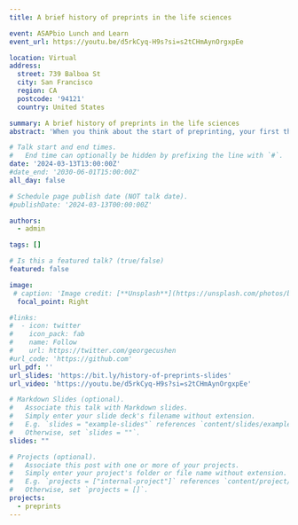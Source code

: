 ```yaml
---
title: A brief history of preprints in the life sciences

event: ASAPbio Lunch and Learn
event_url: https://youtu.be/d5rkCyq-H9s?si=s2tCHmAynOrgxpEe

location: Virtual
address:
  street: 739 Balboa St
  city: San Francisco
  region: CA
  postcode: '94121'
  country: United States

summary: A brief history of preprints in the life sciences
abstract: 'When you think about the start of preprinting, your first thought is likely to be arXiv and the 1990’s. However, the history of preprinting goes back much further. Join us for the next 30 minutes as we travel back to discover the history of preprints - with a focus on the life sciences.'

# Talk start and end times.
#   End time can optionally be hidden by prefixing the line with `#`.
date: '2024-03-13T13:00:00Z'
#date_end: '2030-06-01T15:00:00Z'
all_day: false

# Schedule page publish date (NOT talk date).
#publishDate: '2024-03-13T00:00:00Z'

authors:
  - admin

tags: []

# Is this a featured talk? (true/false)
featured: false

image:
 # caption: 'Image credit: [**Unsplash**](https://unsplash.com/photos/bzdhc5b3Bxs)'
  focal_point: Right

#links:
#  - icon: twitter
#    icon_pack: fab
#    name: Follow
#    url: https://twitter.com/georgecushen
#url_code: 'https://github.com'
url_pdf: ''
url_slides: 'https://bit.ly/history-of-preprints-slides'
url_video: 'https://youtu.be/d5rkCyq-H9s?si=s2tCHmAynOrgxpEe'

# Markdown Slides (optional).
#   Associate this talk with Markdown slides.
#   Simply enter your slide deck's filename without extension.
#   E.g. `slides = "example-slides"` references `content/slides/example-slides.md`.
#   Otherwise, set `slides = ""`.
slides: ""

# Projects (optional).
#   Associate this post with one or more of your projects.
#   Simply enter your project's folder or file name without extension.
#   E.g. `projects = ["internal-project"]` references `content/project/deep-learning/index.md`.
#   Otherwise, set `projects = []`.
projects:
  - preprints
---
```



